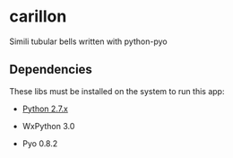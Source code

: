 # carillon

Simili tubular bells written with python-pyo

## Dependencies

These libs must be installed on the system to run this app:

- [Python 2.7.x](https://www.python.org/downloads/release/python-2713/)

- WxPython 3.0

- Pyo 0.8.2
